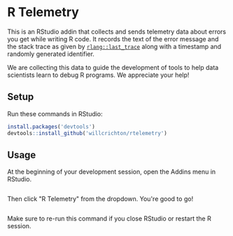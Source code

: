 # R Telemetry

This is an RStudio addin that collects and sends telemetry data about errors you get while writing R code. It records the text of the error message and the stack trace as given by [`rlang::last_trace`](https://rlang.r-lib.org/reference/last_error.html) along with a timestamp and randomly generated identifier.

We are collecting this data to guide the development of tools to help data scientists learn to debug R programs. We appreciate your help!

## Setup

Run these commands in RStudio:

```r
install.packages('devtools')
devtools::install_github('willcrichton/rtelemetry')
```

## Usage

At the beginning of your development session, open the Addins menu in RStudio.

![]()

Then click "R Telemetry" from the dropdown. You're good to go!

![]()

Make sure to re-run this command if you close RStudio or restart the R session.
